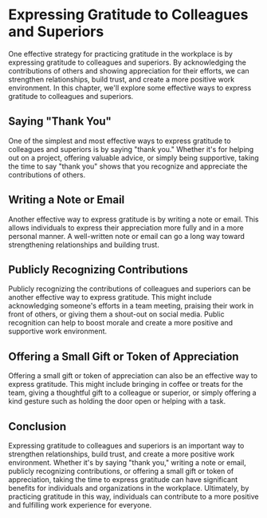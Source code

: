 Expressing Gratitude to Colleagues and Superiors
==========================================================================================

One effective strategy for practicing gratitude in the workplace is by expressing gratitude to colleagues and superiors. By acknowledging the contributions of others and showing appreciation for their efforts, we can strengthen relationships, build trust, and create a more positive work environment. In this chapter, we'll explore some effective ways to express gratitude to colleagues and superiors.

Saying "Thank You"
------------------

One of the simplest and most effective ways to express gratitude to colleagues and superiors is by saying "thank you." Whether it's for helping out on a project, offering valuable advice, or simply being supportive, taking the time to say "thank you" shows that you recognize and appreciate the contributions of others.

Writing a Note or Email
-----------------------

Another effective way to express gratitude is by writing a note or email. This allows individuals to express their appreciation more fully and in a more personal manner. A well-written note or email can go a long way toward strengthening relationships and building trust.

Publicly Recognizing Contributions
----------------------------------

Publicly recognizing the contributions of colleagues and superiors can be another effective way to express gratitude. This might include acknowledging someone's efforts in a team meeting, praising their work in front of others, or giving them a shout-out on social media. Public recognition can help to boost morale and create a more positive and supportive work environment.

Offering a Small Gift or Token of Appreciation
----------------------------------------------

Offering a small gift or token of appreciation can also be an effective way to express gratitude. This might include bringing in coffee or treats for the team, giving a thoughtful gift to a colleague or superior, or simply offering a kind gesture such as holding the door open or helping with a task.

Conclusion
----------

Expressing gratitude to colleagues and superiors is an important way to strengthen relationships, build trust, and create a more positive work environment. Whether it's by saying "thank you," writing a note or email, publicly recognizing contributions, or offering a small gift or token of appreciation, taking the time to express gratitude can have significant benefits for individuals and organizations in the workplace. Ultimately, by practicing gratitude in this way, individuals can contribute to a more positive and fulfilling work experience for everyone.
